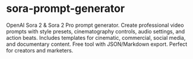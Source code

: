 # sora-prompt-generator
OpenAI Sora 2 &amp; Sora 2 Pro prompt generator. Create professional video prompts with style presets, cinematography controls, audio settings, and action beats. Includes templates for cinematic, commercial, social media, and documentary content. Free tool with JSON/Markdown export. Perfect for creators and marketers.
